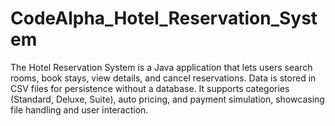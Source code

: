# CodeAlpha_Hotel_Reservation_System
The Hotel Reservation System is a Java application that lets users search rooms, book stays, view details, and cancel reservations. Data is stored in CSV files for persistence without a database. It supports categories (Standard, Deluxe, Suite), auto pricing, and payment simulation, showcasing file handling and user interaction.
